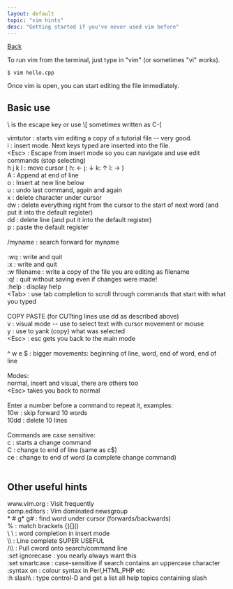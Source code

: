 ```yaml
---
layout: default
topic: "vim hints"
desc: "Getting started if you've never used vim before"
---
```


[Back](../)

To run vim from the terminal, just type in "vim" (or sometimes "vi" works).

```
$ vim hello.cpp
```
Once vim is open, you can start editing the file immediately. 

<h2>Basic use</h2>
\<Esc\> is the escape key or use \<ctrl\>[  sometimes written as C-[<br/>

vimtutor    : starts vim editing a copy of a tutorial file -- very good.<br/>
i           : insert mode. Next keys typed are inserted into the file.<br/>
\<Esc\>     : Escape from insert mode so you can navigate and use edit commands (stop selecting)<br/>
h j k l     : move cursor ( h: ←  j: ↓  k: ↑  l: → )<br/>
A           : Append at end of line<br/>
o           : Insert at new line below<br/>
u           : undo last command, again and again<br/>
x           : delete character under cursor<br/>
dw          : delete everything right from the cursor to the start of next word (and put it into the default register)<br/>
dd          : delete line (and put it into the default register)<br/>
p           : paste the default register<br/>
<br/>
/myname     : search forward for myname<br/>
<br/>
:wq         : write and quit<br/>
:x          : write and quit<br/>
:w filename : write a copy of the file you are editing as filename<br/>
:q!         : quit without saving even if changes were made!<br/>
:help       : display help<br/>
\<Tab\>       : use tab completion to scroll through commands that start with what you typed<br/>
<br/>
COPY PASTE  (for CUTting lines use dd as described above)<br/>
v           : visual mode -- use to select text with cursor movement or mouse<br/>
y           : use to yank (copy) what was selected<br/>
\<Esc\>       : esc gets you back to the main mode<br/>
<br/>
^ w e $     : bigger movements: beginning of line, word, end of word, end of line<br/>
<br/>
Modes:<br/>
 normal, insert and visual, there are others too<br/>
 \<Esc\>    takes you back to normal<br/>
<br/>
Enter a number before a command to repeat it, examples:<br/>
   10w      : skip forward 10 words<br/>
   10dd     : delete 10 lines<br/>
<br/>
Commands are case sensitive:<br/>
   c        : starts a change command<br/>
   C        : change to end of line (same as c$)<br/>
   ce       : change to end of word (a complete change command)<br/>
<br/>
<h2>Other useful hints</h2>
www.vim.org   : Visit frequently<br/>
comp.editors  : Vim dominated newsgroup<br/>
* # g* g#     : find word under cursor (forwards/backwards)<br/>
%             : match brackets {}[]()<br/>
\<C-N\> \<C-P\>   : word completion in insert mode<br/>
\<C-X\>\<C-L\>    : Line complete SUPER USEFUL<br/>
/\<C-R\>\<C-W\>   : Pull cword onto search/command line<br/>
:set ignorecase : you nearly always want this<br/>
:set smartcase  : case-sensitive if search contains an uppercase character<br/>
:syntax on    : colour syntax in Perl,HTML,PHP etc<br/>
:h slash\<C-D\> : type control-D and get a list all help topics containing slash<br/>
